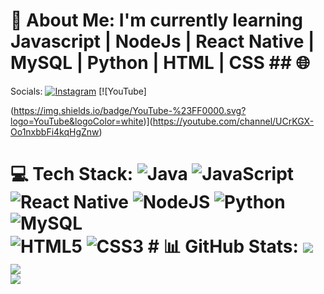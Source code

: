 # 💫 About Me: I'm currently learning Javascript | NodeJs | React Native | MySQL | Python | HTML | CSS ## 🌐
Socials: [![Instagram](https://img.shields.io/badge/Instagram-%23E4405F.svg?logo=Instagram&logoColor=white)](https://instagram.com/batista29_) [![YouTube]

(https://img.shields.io/badge/YouTube-%23FF0000.svg?logo=YouTube&logoColor=white)](https://youtube.com/channel/UCrKGX-Oo1nxbbFi4kqHgZnw) 

# 💻 Tech Stack: ![Java](https://img.shields.io/badge/java-%23ED8B00.svg?style=for-the-badge&logo=java&logoColor=white) ![JavaScript](https://img.shields.io/badge/javascript-%23323330.svg?style=for-the-badge&logo=javascript&logoColor=%23F7DF1E) ![React Native](https://img.shields.io/badge/react_native-%2320232a.svg?style=for-the-badge&logo=react&logoColor=%2361DAFB)  ![NodeJS](https://img.shields.io/badge/node.js-6DA55F?style=for-the-badge&logo=node.js&logoColor=white)  ![Python](https://img.shields.io/badge/python-3670A0?style=for-the-badge&logo=python&logoColor=ffdd54) ![MySQL](https://img.shields.io/badge/mysql-%2300f.svg?style=for-the-badge&logo=mysql&logoColor=white)<br/> ![HTML5](https://img.shields.io/badge/html5-%23E34F26.svg?style=for-the-badge&logo=html5&logoColor=white) ![CSS3](https://img.shields.io/badge/css3-%231572B6.svg?style=for-the-badge&logo=css3&logoColor=white) # 📊 GitHub Stats: ![](https://github-readme-stats.vercel.app/api?username=batista29&theme=gruvbox&hide_border=false&include_all_commits=true&count_private=false)<br/> ![](https://github-readme-streak-stats.herokuapp.com/?user=batista29&theme=gruvbox&hide_border=false)<br/> ![](https://github-readme-stats.vercel.app/api/top-langs/?username=batista29&theme=gruvbox&hide_border=false&include_all_commits=true&count_private=false&layout=compact)
